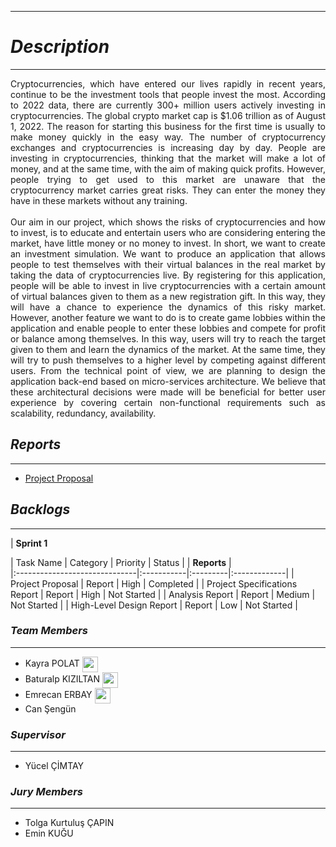 * * *

# *Description*

* * *
<div style="text-align: justify"> Cryptocurrencies, which have entered our lives rapidly in recent years, continue to be the investment tools that people invest the most. According to 2022 data, there are currently 300+ million users actively investing in cryptocurrencies.  The global crypto market cap is $1.06 trillion as of August 1, 2022. The reason for starting this business for the first time is usually to make money quickly in the easy way. The number of cryptocurrency exchanges and cryptocurrencies is increasing day by day. People are investing in cryptocurrencies, thinking that the market will make a lot of money, and at the same time, with the aim of making quick profits. However, people trying to get used to this market are unaware that the cryptocurrency market carries great risks. They can enter the money they have in these markets without any training.
<br />
<br />
Our aim in our project, which shows the risks of cryptocurrencies and how to invest, is to educate and entertain users who are considering entering the market, have little money or no money to invest. In short, we want to create an investment simulation. We want to produce an application that allows people to test themselves with their virtual balances in the real market by taking the data of cryptocurrencies live. By registering for this application, people will be able to invest in live cryptocurrencies with a certain amount of virtual balances given to them as a new registration gift. In this way, they will have a chance to experience the dynamics of this risky market. However, another feature we want to do is to create game lobbies within the application and enable people to enter these lobbies and compete for profit or balance among themselves. In this way, users will try to reach the target given to them and learn the dynamics of the market. At the same time, they will try to push themselves to a higher level by competing against different users. From the technical point of view, we are planning to design the application back-end based on micro-services architecture. We believe that these architectural decisions were made will be beneficial for better user experience by covering certain non-functional requirements such as scalability, redundancy, availability.
</div>


## *Reports*

* * *
 - [Project Proposal](./reports/Project_Proposal.pdf)


## *Backlogs*

* * *
| **Sprint 1**

| Task Name                     | Category   | Priority | Status       |
| **Reports**                                                          |    
|:------------------------------|:-----------|:---------|:-------------|
| Project Proposal              | Report     | High     | Completed    |
| Project Specifications Report | Report     | High     | Not Started  |
| Analysis Report               | Report     | Medium   | Not Started  |
| High-Level Design Report      | Report     | Low      | Not Started  |


### *Team Members*

* * *

 - Kayra POLAT 
    <a href = "https://www.linkedin.com/in/kayrapolat/"><img src="https://user-images.githubusercontent.com/75734949/161145027-58268e73-0a09-4d47-b265-2dce528a63b1.png"      align="center" width = "25" height ="25"></a>
    <a href = "https://github.com/kayra-polat"><img src="https://user-images.githubusercontent.com/75734949/194428657-4279331c-5932-410b-aa61-4796d0acc9e6.png"      align="center" width = "15" height ="15"></a>
 - Baturalp KIZILTAN 
   <a href = "https://www.linkedin.com/in/baturalpk/"><img src="https://user-images.githubusercontent.com/75734949/161145027-58268e73-0a09-4d47-b265-2dce528a63b1.png"  align="center" width = "25" height ="25"></a>
   <a href = "https://github.com/baturalpk"><img src="https://user-images.githubusercontent.com/75734949/194429066-a6ba3b4b-e4e2-4b0b-9f03-0796dc79956c.png"      align="center" width = "15" height ="15"></a>
 - Emrecan ERBAY 
   <a href = "https://www.linkedin.com/in/emrecan-erbay-61336111a/"><img src="https://user-images.githubusercontent.com/75734949/161145027-58268e73-0a09-4d47-b265-2dce528a63b1.png"      align="center" width = "25" height ="25"></a>
   <a href = "https://github.com/emrerbay"><img src="https://user-images.githubusercontent.com/75734949/194429066-a6ba3b4b-e4e2-4b0b-9f03-0796dc79956c.png"      align="center" width = "15" height ="15"></a>
 - Can Şengün


### *Supervisor*

* * *
* Yücel ÇİMTAY


### *Jury Members*

* * *
* Tolga Kurtuluş ÇAPIN
* Emin KUĞU
